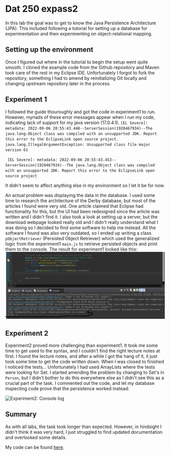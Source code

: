 # Dat 250 expass2
In this lab the goal was to get to know the Java Persistence Architecture (JPA). This included following a tutorial for setting up a database for experimentation and then experimenting on object-relational mapping.

## Setting up the environment
Once I figured out where in the tutorial to begin the setup went quite smooth. I cloned the example code from the Github repository and Maven took care of the rest in my Eclipse IDE. Unfortunately I forgot to fork the repository, something I had to amend by reinitializing Git locally and changing upstream repository later in the process.

## Experiment 1
I followed the guide thouroughly and got the code in experiment1 to run. However, myriads of these error messages appear when I run my code, indicating lack of support for my java version (17.0.4.1).
`
[EL Severe]: metadata: 2022-09-06 20:55:43.448--ServerSession(1920467934)--The java.lang.Object class was compiled with an unsupported JDK. Report this error to the EclipseLink open source project.
java.lang.IllegalArgumentException: Unsupported class file major version 61
`

` 
[EL Severe]: metadata: 2022-09-06 20:55:43.453--ServerSession(1920467934)--The java.lang.Object class was compiled with an unsupported JDK. Report this error to the EclipseLink open source project
`

It didn't seem to affect anything else in my environment so I let it be for now. 

An actual problem was displaying the data in the database. I used some time to research the architecture of the Derby database, but most of the articles I found were very old. One article claimed that Eclipse had functionality for this, but the UI had been redesigned since the article was written and I didn't find it. I also took a look at setting up a server, but the download webpage looked really old and I didn't really understand what I was doing so I decided to find some software to help me instead. All the software I found was also very outdated, so I ended up writing a class `pObjectRetriever` (Persisted Object Retriever) which used the generalized logic from the experiment1 `main.js` to retrieve persisted objects and print them to the console. The result for experiment1 looked like this:
![Experiment1: Console log](db_poc.png)

## Experiment 2
Experiment2 proved more challenging than experiment1. It took me some time to get used to the syntax, and I couldn't find the right lecture notes at first. I found the lecture notes, and after a while I got the hang of it, it just took some time to get the code written down. When I was closed to finished I noticed the tests... Unfortunately I had used ArrayLists where the tests were looking for Set. I started amending the problem by changing to Set's in `Person`, but I didn't bother to do this everywhere else as I didn't see this as a crucial part of the task. I commented out the code, and let my database inspecting code prove that the persistence worked instead:

![Experiment2: Console log](eclipselink\experiment-2\db_poc.png)


## Summary
As with all labs, the task took longer than expected. However, in hindsight I didn't think it was very hard, I just struggled to find updated documentation and overlooked some details.

My code can be found [here](https://github.com/thomassihvl/Lab2_DAT250).
